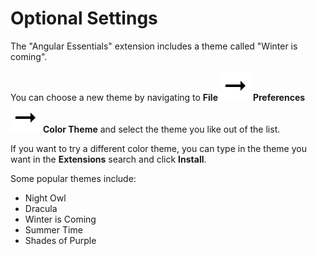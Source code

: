 # Optional Settings

The "Angular Essentials" extension includes a theme called "Winter is coming".

You can choose a new theme by navigating to **File** ![](../../.gitbook/assets/arrow-right.svg) **Preferences** ![](../../.gitbook/assets/arrow-right.svg) **Color Theme** and select the theme you like out of the list.

If you want to try a different color theme, you can type in the theme you want in the **Extensions** search and click **Install**.

Some popular themes include:

* Night Owl
* Dracula
* Winter is Coming
* Summer Time
* Shades of Purple

